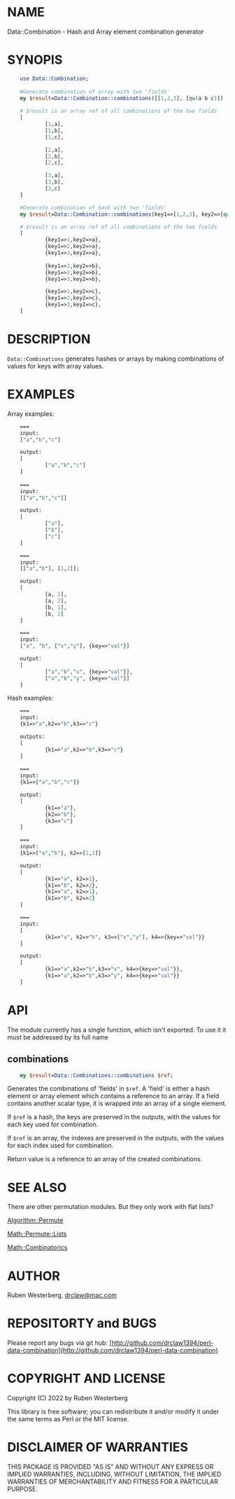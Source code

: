# NAME

Data::Combination - Hash and Array element combination generator

# SYNOPIS

```perl
    use Data::Combination;
    
    #Generate combination of array with two 'fields'
    my $result=Data::Combination::combinations([[1,2,3], [qw(a b c)])
    
    # $result is an array ref of all combinations of the two fields
    [
            [1,a],
            [1,b],
            [1,c],

            [2,a],
            [2,b],
            [2,c],

            [3,a],
            [3,b],
            [3,c]
    ]

    #Generate combination of hash with two 'fields'
    my $result=Data::Combination::combinations(key1=>[1,2,3], key2=>[qw(a b c)])

    # $result is an array ref of all combinations of the two fields
    [
            {key1=>1,key2=>a},
            {key1=>2,key2=>a},
            {key1=>3,key2=>a},
            
            {key1=>1,key2=>b},
            {key1=>2,key2=>b},
            {key1=>3,key2=>b},

            {key1=>1,key2=>c},
            {key1=>2,key2=>c},
            {key1=>3,key2=>c},
    ]
```

# DESCRIPTION

`Data::Combinations` generates hashes or arrays by making combinations of
values for keys with array values.

# EXAMPLES

Array examples:

```perl
    ===
    input:
    ["a","b","c"]

    output:
    [
            ["a","b","c"]
    ]
    
    ===
    input:
    [["a","b","c"]]

    output:
    [
            ["a"],
            ["b"],
            ["c"]
    ]

    ===
    input:
    [["a","b"], [1,2]];

    output:
    [
            [a, 1],
            [a, 2],
            [b, 1],
            [b, 2]
    ]

    ===
    input:
    ["a", "b", ["x","y"], {key=>"val"}]

    output:
    [
            ["a","b","x", {key=>"val"}],
            ["a","b","y", {key=>"val"}]
    ]
```

Hash examples:

```perl
    ===
    input:
    {k1=>"a",k2=>"b",k3=>"c"}

    outputs:
    [
            {k1=>"a",k2=>"b",k3=>"c"}
    ]
    
    ===
    input:
    {k1=>["a","b","c"]}

    output:
    [
            {k1=>"a"},
            {k2=>"b"},
            {k3=>"c"}
    ]

    ===
    input:
    {k1=>["a","b"], k2=>[1,2]}

    output:
    [
            {k1=>"a", k2=>1},
            {k1=>"b", k2=>2},
            {k1=>"a", k2=>1},
            {k1=>"b", k2=>2}
    ]

    ===
    input:
    [
            {k1=>"a", k2=>"b", k3=>["x","y"], k4=>{key=>"val"}}
    ]

    output:
    [
            {k1=>"a",k2=>"b",k3=>"x", k4=>{key=>"val"}},
            {k1=>"a",k2=>"b",k3=>"y", k4=>{key=>"val"}}
    ]
```

# API

The module currently has a single function, which isn't exported. To use it it
must be addressed by its full name

## combinations

```perl
    my $result=Data::Combinations::combinations $ref;
```

Generates the combinations of 'fields' in `$ref`. A 'field' is either a hash
element or array element which contains a reference to an array. If a field
contains another scalar type, it is wrapped into an array of a single element.

If `$ref` is a hash, the keys are preserved in the outputs, with the values
for each key used for combination. 

If `$ref` is an array, the indexes are preserved in the outputs, with the
values for each index used for combination. 

Return value is a reference to an array of the created combinations. 

# SEE ALSO

There are other permutation modules. But they only work with flat lists?

[Algorithm::Permute](https://metacpan.org/pod/Algorithm%3A%3APermute)

[Math::Permute::Lists](https://metacpan.org/pod/Math%3A%3APermute%3A%3ALists)

[Math::Combinatorics](https://metacpan.org/pod/Math%3A%3ACombinatorics)

# AUTHOR

Ruben Westerberg, <drclaw@mac.com>

# REPOSITORTY and BUGS

Please report any bugs via git hub: [http://github.com/drclaw1394/perl-data-combination](http://github.com/drclaw1394/perl-data-combination)

# COPYRIGHT AND LICENSE

Copyright (C) 2022 by Ruben Westerberg

This library is free software; you can redistribute it
and/or modify it under the same terms as Perl or the MIT
license.

# DISCLAIMER OF WARRANTIES

THIS PACKAGE IS PROVIDED "AS IS" AND WITHOUT ANY EXPRESS
OR IMPLIED WARRANTIES, INCLUDING, WITHOUT LIMITATION, THE
IMPLIED WARRANTIES OF MERCHANTABILITY AND FITNESS FOR A
PARTICULAR PURPOSE.
